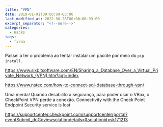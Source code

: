```yaml
---
title: "VPN"
date: 2019-01-01T00:00:00-03:00
last_modified_at: 2022-06-28T00:00:00-03:00
excerpt_separator: "<!--more-->"
categories:
  - Hacks
tags:
  - firma
---
```


Passei a ter o problema ao tentar instalar um pacote por meio do `pip install`.

https://www.sixbitsoftware.com/EN/Sharing_a_Database_Over_a_Virtual_Private_Network_(VPN).htm?agt=index



https://www.nstec.com/how-to-connect-sql-database-through-vpn/

Uma merda!
Quando desabilito a segurança, para poder usar o VBox, o CheckPoint VPN perde a conexão.
Connectivity with the Check Point Endpoint Security service is lost

https://supportcenter.checkpoint.com/supportcenter/portal?eventSubmit_doGoviewsolutiondetails=&solutionid=sk171213
